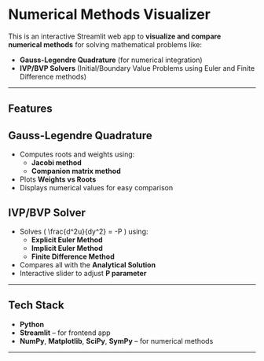 # Numerical Methods Visualizer

This is an interactive Streamlit web app to **visualize and compare numerical methods** for solving mathematical problems like:

- **Gauss-Legendre Quadrature** (for numerical integration)
- **IVP/BVP Solvers** (Initial/Boundary Value Problems using Euler and Finite Difference methods)

---

## Features

## Gauss-Legendre Quadrature
- Computes roots and weights using:
  - **Jacobi method**
  - **Companion matrix method**
- Plots **Weights vs Roots**
- Displays numerical values for easy comparison

## IVP/BVP Solver
- Solves \( \frac{d^2u}{dy^2} = -P \) using:
  - **Explicit Euler Method**
  - **Implicit Euler Method**
  - **Finite Difference Method**
- Compares all with the **Analytical Solution**
- Interactive slider to adjust **P parameter**

---

## Tech Stack

- **Python**
- **Streamlit** – for frontend app
- **NumPy**, **Matplotlib**, **SciPy**, **SymPy** – for numerical methods

---
